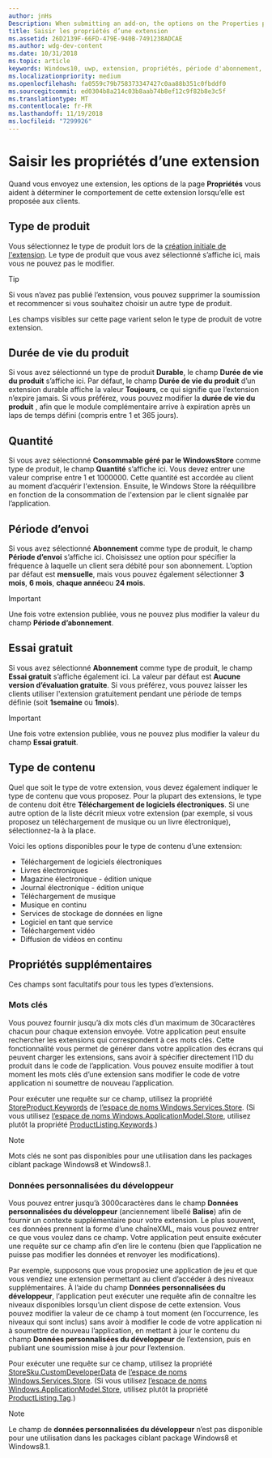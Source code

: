 ```yaml
---
author: jnHs
Description: When submitting an add-on, the options on the Properties page help determine the behavior of your add-on when offered to customers.
title: Saisir les propriétés d’une extension
ms.assetid: 26D2139F-66FD-479E-940B-7491238ADCAE
ms.author: wdg-dev-content
ms.date: 10/31/2018
ms.topic: article
keywords: Windows10, uwp, extension, propriétés, période d'abonnement, type de produit, durée de vie du produit, type de contenu, iap, achat in-app, produit in-app
ms.localizationpriority: medium
ms.openlocfilehash: fa0559c79b758373347427c0aa88b351c0fbddf0
ms.sourcegitcommit: ed0304b8a214c03b8aab74b8ef12c9f82b8e3c5f
ms.translationtype: MT
ms.contentlocale: fr-FR
ms.lasthandoff: 11/19/2018
ms.locfileid: "7299926"
---
```

# <a name="enter-add-on-properties"></a>Saisir les propriétés d’une extension

Quand vous envoyez une extension, les options de la page **Propriétés** vous aident à déterminer le comportement de cette extension lorsqu’elle est proposée aux clients.

## <a name="product-type"></a>Type de produit

Vous sélectionnez le type de produit lors de la [création initiale de l'extension](set-your-add-on-product-id.md). Le type de produit que vous avez sélectionné s’affiche ici, mais vous ne pouvez pas le modifier.

> [!TIP]
> Si vous n’avez pas publié l’extension, vous pouvez supprimer la soumission et recommencer si vous souhaitez choisir un autre type de produit.

Les champs visibles sur cette page varient selon le type de produit de votre extension.


## <a name="product-lifetime"></a>Durée de vie du produit

Si vous avez sélectionné un type de produit **Durable**, le champ **Durée de vie du produit** s’affiche ici. Par défaut, le champ **Durée de vie du produit** d’un extension durable affiche la valeur **Toujours**, ce qui signifie que l’extension n’expire jamais. Si vous préférez, vous pouvez modifier la **durée de vie du produit** , afin que le module complémentaire arrive à expiration après un laps de temps défini (compris entre 1 et 365 jours).


## <a name="quantity"></a>Quantité

Si vous avez sélectionné **Consommable géré par le WindowsStore** comme type de produit, le champ **Quantité** s’affiche ici. Vous devez entrer une valeur comprise entre 1 et 1000000. Cette quantité est accordée au client au moment d’acquérir l'extension. Ensuite, le Windows Store la rééquilibre en fonction de la consommation de l'extension par le client signalée par l’application.


## <a name="subscription-period"></a>Période d’envoi

Si vous avez sélectionné **Abonnement** comme type de produit, le champ **Période d’envoi** s’affiche ici. Choisissez une option pour spécifier la fréquence à laquelle un client sera débité pour son abonnement. L’option par défaut est **mensuelle**, mais vous pouvez également sélectionner **3 mois**, **6 mois**, **chaque année**ou **24 mois**.

> [!IMPORTANT]
> Une fois votre extension publiée, vous ne pouvez plus modifier la valeur du champ **Période d’abonnement**.


## <a name="free-trial"></a>Essai gratuit

Si vous avez sélectionné **Abonnement** comme type de produit, le champ **Essai gratuit** s’affiche également ici. La valeur par défaut est **Aucune version d’évaluation gratuite**. Si vous préférez, vous pouvez laisser les clients utiliser l'extension gratuitement pendant une période de temps définie (soit **1semaine** ou **1mois**). 

> [!IMPORTANT]
> Une fois votre extension publiée, vous ne pouvez plus modifier la valeur du champ **Essai gratuit**.


## <a name="content-type"></a>Type de contenu

Quel que soit le type de votre extension, vous devez également indiquer le type de contenu que vous proposez. Pour la plupart des extensions, le type de contenu doit être **Téléchargement de logiciels électroniques**. Si une autre option de la liste décrit mieux votre extension (par exemple, si vous proposez un téléchargement de musique ou un livre électronique), sélectionnez-la à la place.

Voici les options disponibles pour le type de contenu d’une extension:

-   Téléchargement de logiciels électroniques
-   Livres électroniques
-   Magazine électronique - édition unique
-   Journal électronique - édition unique
-   Téléchargement de musique
-   Musique en continu
-   Services de stockage de données en ligne
-   Logiciel en tant que service
-   Téléchargement vidéo
-   Diffusion de vidéos en continu


## <a name="additional-properties"></a>Propriétés supplémentaires

Ces champs sont facultatifs pour tous les types d’extensions.

<span id="keywords" />

### <a name="keywords"></a>Mots clés

Vous pouvez fournir jusqu’à dix mots clés d’un maximum de 30caractères chacun pour chaque extension envoyée. Votre application peut ensuite rechercher les extensions qui correspondent à ces mots clés. Cette fonctionnalité vous permet de générer dans votre application des écrans qui peuvent charger les extensions, sans avoir à spécifier directement l’ID du produit dans le code de l’application. Vous pouvez ensuite modifier à tout moment les mots clés d’une extension sans modifier le code de votre application ni soumettre de nouveau l’application.

Pour exécuter une requête sur ce champ, utilisez la propriété [StoreProduct.Keywords](https://docs.microsoft.com/uwp/api/windows.services.store.storeproduct.Keywords) de [l’espace de noms Windows.Services.Store](https://docs.microsoft.com/uwp/api/Windows.Services.Store). (Si vous utilisez [l’espace de noms Windows.ApplicationModel.Store](https://docs.microsoft.com/uwp/api/Windows.ApplicationModel.Store), utilisez plutôt la propriété [ProductListing.Keywords](https://docs.microsoft.com/uwp/api/windows.applicationmodel.store.productlisting.Keywords).)

> [!NOTE]
> Mots clés ne sont pas disponibles pour une utilisation dans les packages ciblant package Windows8 et Windows8.1.

<span id="custom-developer-data" />

### <a name="custom-developer-data"></a>Données personnalisées du développeur

Vous pouvez entrer jusqu’à 3000caractères dans le champ **Données personnalisées du développeur** (anciennement libellé **Balise**) afin de fournir un contexte supplémentaire pour votre extension. Le plus souvent, ces données prennent la forme d’une chaîneXML, mais vous pouvez entrer ce que vous voulez dans ce champ. Votre application peut ensuite exécuter une requête sur ce champ afin d’en lire le contenu (bien que l’application ne puisse pas modifier les données et renvoyer les modifications).

Par exemple, supposons que vous proposiez une application de jeu et que vous vendiez une extension permettant au client d’accéder à des niveaux supplémentaires. À l’aide du champ **Données personnalisées du développeur**, l’application peut exécuter une requête afin de connaître les niveaux disponibles lorsqu’un client dispose de cette extension. Vous pouvez modifier la valeur de ce champ à tout moment (en l’occurrence, les niveaux qui sont inclus) sans avoir à modifier le code de votre application ni à soumettre de nouveau l’application, en mettant à jour le contenu du champ **Données personnalisées du développeur** de l’extension, puis en publiant une soumission mise à jour pour l’extension.

Pour exécuter une requête sur ce champ, utilisez la propriété [StoreSku.CustomDeveloperData](https://docs.microsoft.com/uwp/api/windows.services.store.storesku.customdeveloperdata#Windows_Services_Store_StoreSku_CustomDeveloperData) de [l’espace de noms Windows.Services.Store](https://docs.microsoft.com/uwp/api/Windows.Services.Store). (Si vous utilisez [l’espace de noms Windows.ApplicationModel.Store](https://docs.microsoft.com/uwp/api/Windows.ApplicationModel.Store), utilisez plutôt la propriété [ProductListing.Tag](https://docs.microsoft.com/uwp/api/windows.applicationmodel.store.productlisting.tag#Windows_ApplicationModel_Store_ProductListing_Tag).)

> [!NOTE]
> Le champ de **données personnalisées du développeur** n’est pas disponible pour une utilisation dans les packages ciblant package Windows8 et Windows8.1.

 

 

 
